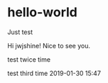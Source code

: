 # hello-world
Just test

Hi jwjshine!
Nice to see you.

test twice time

test third time 2019-01-30 15:47
